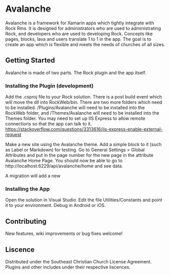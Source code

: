 # Avalanche

Avalanche is a framework for Xamarin apps which tightly integrate with Rock Rms. It is designed for administrators who are used to administrating Rock, and developers who are used to developing Rock. Concepts like pages, blocks, lava and users translate 1 to 1 in the app. The goal is to create an app which is flexible and meets the needs of churches of all sizes.

## Getting Started

Avalanche is made of two parts. The Rock plugin and the app itself.

### Installing the Plugin (development)

Add the .csproj file to your Rock solution. There is a post build event which will move the dll into RockWeb/bin. There are two more folders which need to be installed. /Plugins/Avalanche will need to be installed into the RockWeb folder, and /Themes/Avalanche will need to be installed into the Themes folder. You may need to set up IIS Express to allow remote connections so that the app can talk to it. https://stackoverflow.com/questions/3313616/iis-express-enable-external-request

Make a new site using the Avalanche theme. Add a simple block to it (such as Label or Markdown) for testing. Go to General Settings > Global Attributes and put in the page number for the new page in the attribute Avalanche Home Page. You should now be able to go to http://localhost:6229/api/avalanche/home and see data.

A migration will add a new 

### Installing the App

Open the solution in Visual Studio. Edit the file Utilities/Constants and point it to your environment. Debug in Android or iOS.

## Contributing

New features, wiki improvements or bug fixes welcome!

## Liscence

Distributed under the Southeast Christian Church License Agreement. Plugins and other includes under their respective liscences.
